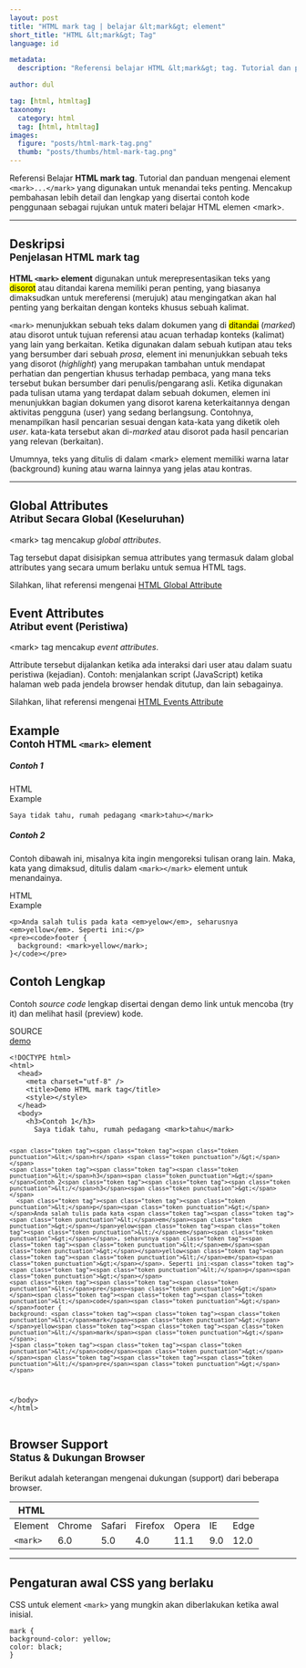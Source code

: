 ```yaml
---
layout: post
title: "HTML mark tag | belajar &lt;mark&gt; element"
short_title: "HTML &lt;mark&gt; Tag"
language: id

metadata:
  description: "Referensi belajar HTML &lt;mark&gt; tag. Tutorial dan panduan mengenai element &lt;mark&gt;&lt;/mark&gt;, penjelasan dengan contoh kode penggunaan sebagai referensi belajar HTML &lt;mark&gt;"

author: dul

tag: [html, htmltag]
taxonomy:
  category: html
  tag: [html, htmltag]
images:
  figure: "posts/html-mark-tag.png"
  thumb: "posts/thumbs/html-mark-tag.png"
---
```

<p class="text-muted">
    Referensi Belajar <strong>HTML mark tag</strong>. Tutorial dan panduan mengenai element <code>&lt;mark&gt;...&lt;/mark&gt;</code> yang digunakan untuk menandai teks penting. Mencakup pembahasan lebih detail dan lengkap yang disertai contoh kode penggunaan sebagai rujukan untuk materi belajar HTML <span lang="id">elemen</span> &lt;mark&gt;.
</p>
<hr class="uk-article-divider">

<h2 class="title-sub bd-danger bd-left bd-left-only">Deskripsi <br>
    <small>Penjelasan HTML <span class="html-tag">mark</span> tag</small>
</h2>
<p>
  <strong>HTML <code>&lt;mark&gt;</code> element</strong> digunakan untuk merepresentasikan  teks yang <mark>disorot</mark> atau ditandai karena memiliki peran penting, yang biasanya dimaksudkan untuk mereferensi (merujuk) atau mengingatkan akan hal penting yang berkaitan dengan konteks khusus sebuah kalimat.
</p>
<p><code>&lt;mark&gt;</code> menunjukkan sebuah teks dalam dokumen yang di <mark>ditandai</mark> (<i>marked</i>) atau disorot untuk tujuan referensi atau acuan terhadap konteks (kalimat) yang lain yang berkaitan. Ketika digunakan dalam sebuah kutipan atau teks yang bersumber dari sebuah <i title="karangan bebas">prosa</i>, element ini menunjukkan sebuah teks yang disorot (<em>highlight</em>) yang merupakan tambahan untuk mendapat perhatian dan pengertian khusus terhadap pembaca, yang mana teks tersebut bukan bersumber dari penulis/pengarang asli. Ketika digunakan pada tulisan utama yang terdapat dalam sebuah dokumen, elemen ini menunjukkan bagian dokumen yang disorot karena keterkaitannya dengan aktivitas pengguna (user) yang sedang berlangsung. Contohnya, menampilkan hasil pencarian sesuai dengan kata-kata yang diketik oleh <i>user</i>. kata-kata tersebut akan di-<i>marked</i> atau disorot pada hasil pencarian yang relevan (berkaitan).
</p>
<p>Umumnya, teks yang ditulis di dalam &lt;mark&gt; element memiliki warna latar (background) kuning atau warna lainnya yang jelas atau kontras.</p>

<hr class="uk-article-divider">
<!-- Global Attributes -->
<section id="global-attribute">
  <h2 class="title-sub bd-danger bd-left bd-left-only">Global Attributes <br>
    <small>Atribut Secara Global (Keseluruhan)</small>
  </h2>
  <div class="">
    <p>&lt;mark&gt; tag mencakup <em>global attributes</em>.</p>
    <div class="collapse-global uk-hidden" aria-hidden="true">
      <p>Tag tersebut dapat disisipkan semua attributes yang termasuk dalam global attributes yang secara umum berlaku untuk semua HTML tags.</p>
      <div class="footer-callout info">
        <p>Silahkan, lihat referensi mengenai <a href="http://www.apacara.com/blog/html-global-attribute.html">HTML Global Attribute</a></p>
      </div>
    </div>
  </div>
</section>

<!-- Event Attributes -->
<section>
  <h2 class="title-sub bd-danger bd-left bd-left-only">Event Attributes <br>
    <small>Atribut event  (Peristiwa)</small>
  </h2>
  <div class="dul-callout dul-callout-warning">
    <p>&lt;mark&gt; tag mencakup <em>event attributes</em>. </p>
    <div>
      <p>Attribute tersebut dijalankan ketika ada interaksi dari user atau dalam suatu peristiwa (kejadian). Contoh: menjalankan script (JavaScript) ketika halaman web pada jendela browser hendak ditutup, dan lain sebagainya.</p>
      <div class="footer-callout warning">
        <p>Silahkan, lihat referensi mengenai <a href="http://www.apacara.com/blog/html-event-attribute.html">HTML Events Attribute</a></p>
      </div>
    </div>
  </div>
</section>

<!-- Example -->
<section id="example">
  <h2 class="title-sub bd-danger bd-left bd-left-only">Example<br>
    <small>Contoh HTML <code>&lt;mark&gt;</code> element</small>
  </h2>
  <h5>Contoh 1</h5>
<!-- HTML Code Example -->
<div class="icard">
<div class="icard-heading clearfix co-wh bg-pi2">
<div class="icard-bar">
  <div class="icard-bar-left pull-left">
    <i class="fa fa-html5" aria-hidden="true"></i>
    <span>HTML</span>
  </div>
  <div class="icard-bar-right pull-right">
    <span>Example</span>
  </div>
</div>
</div>
<div class="icard-body icode itheme">
<pre class="prettyprint linenums line-numbers highlight language-markup"><code data-language="html" class="html  language-markup">Saya tidak tahu, rumah pedagang <span class="token tag"><span class="token tag"><span class="token punctuation">&lt;</span>mark</span><span class="token punctuation">&gt;</span></span>tahu&gt;<span class="token tag"><span class="token tag"><span class="token punctuation">&lt;/</span>mark</span><span class="token punctuation">&gt;</span></span><span aria-hidden="true" class="line-numbers-rows"><span></span></span></code>
</pre>
</div>
</div>

  <h5>Contoh 2</h5>
  <p>Contoh dibawah ini, misalnya kita ingin mengoreksi tulisan orang lain. Maka, kata yang dimaksud, ditulis dalam <code>&lt;mark&gt;&lt;/mark&gt;</code> element untuk menandainya.</p>
<!-- HTML Code Example -->
<div class="icard">
<div class="icard-heading clearfix co-wh bg-pi2">
<div class="icard-bar">
  <div class="icard-bar-left pull-left">
    <i class="fa fa-html5" aria-hidden="true"></i>
    <span>HTML</span>
  </div>
  <div class="icard-bar-right pull-right">
    <span>Example</span>
  </div>
</div>
</div>
<div class="icard-body icode itheme">
<pre class="prettyprint linenums line-numbers highlight language-markup"><code data-language="html" class="html  language-markup"><span class="token tag"><span class="token tag"><span class="token punctuation">&lt;</span>p</span><span class="token punctuation">&gt;</span></span>Anda salah tulis pada kata <span class="token tag"><span class="token tag"><span class="token punctuation">&lt;</span>em</span><span class="token punctuation">&gt;</span></span>yelow<span class="token tag"><span class="token tag"><span class="token punctuation">&lt;/</span>em</span><span class="token punctuation">&gt;</span></span>, seharusnya <span class="token tag"><span class="token tag"><span class="token punctuation">&lt;</span>em</span><span class="token punctuation">&gt;</span></span>yellow<span class="token tag"><span class="token tag"><span class="token punctuation">&lt;/</span>em</span><span class="token punctuation">&gt;</span></span>. Seperti ini:<span class="token tag"><span class="token tag"><span class="token punctuation">&lt;/</span>p</span><span class="token punctuation">&gt;</span></span>
<span class="token tag"><span class="token tag"><span class="token punctuation">&lt;</span>pre</span><span class="token punctuation">&gt;</span></span><span class="token tag"><span class="token tag"><span class="token punctuation">&lt;</span>code</span><span class="token punctuation">&gt;</span></span>footer {
  background: <span class="token tag"><span class="token tag"><span class="token punctuation">&lt;</span>mark</span><span class="token punctuation">&gt;</span></span>yellow<span class="token tag"><span class="token tag"><span class="token punctuation">&lt;/</span>mark</span><span class="token punctuation">&gt;</span></span>;
}<span class="token tag"><span class="token tag"><span class="token punctuation">&lt;/</span>code</span><span class="token punctuation">&gt;</span></span><span class="token tag"><span class="token tag"><span class="token punctuation">&lt;/</span>pre</span><span class="token punctuation">&gt;</span></span><span aria-hidden="true" class="line-numbers-rows"><span></span><span></span><span></span><span></span></span></code>
</pre>
</div>
</div>

</section>
<h2 class="title-sub bd-danger bd-left bd-left-only">Contoh Lengkap
</h2>
<p>Contoh <em>source code</em> lengkap disertai dengan demo link untuk mencoba (try it) dan melihat hasil (preview) kode.</p>
<div class="icard">
  <div class="icard-heading clearfix co-wh bg-pi2">
    <div class="icard-bar">
      <div class="icard-bar-left pull-left">
        <i class="fa fa-html5" aria-hidden="true"></i>
        <span>SOURCE</span>
      </div>
      <div class="icard-bar-right pull-right">
        <a href="https://www.apacara.com/example/html/tag/mark.html" target="_blank"><span>demo</span><i class="fa fa-external-link" role="button"></i></a>
      </div>
    </div>
  </div>
  <div class="icard-body icode itheme bg-gr3">
<pre class="prettyprint highlight max-height language-markup"><code data-language="html" class="inline  language-markup"><span class="token doctype">&lt;!DOCTYPE html&gt;</span>
<span class="token tag"><span class="token tag"><span class="token punctuation">&lt;</span>html</span><span class="token punctuation">&gt;</span></span>
  <span class="token tag"><span class="token tag"><span class="token punctuation">&lt;</span>head</span><span class="token punctuation">&gt;</span></span>
    <span class="token tag"><span class="token tag"><span class="token punctuation">&lt;</span>meta</span> <span class="token attr-name">charset</span><span class="token attr-value"><span class="token punctuation">=</span><span class="token punctuation">"</span>utf-8<span class="token punctuation">"</span></span> <span class="token punctuation">/&gt;</span></span>
    <span class="token tag"><span class="token tag"><span class="token punctuation">&lt;</span>title</span><span class="token punctuation">&gt;</span></span>Demo HTML mark tag<span class="token tag"><span class="token tag"><span class="token punctuation">&lt;/</span>title</span><span class="token punctuation">&gt;</span></span>
    <span class="token tag"><span class="token tag"><span class="token punctuation">&lt;</span>style</span><span class="token punctuation">&gt;</span></span><span class="token style language-css"></span><span class="token tag"><span class="token tag"><span class="token punctuation">&lt;/</span>style</span><span class="token punctuation">&gt;</span></span>
  <span class="token tag"><span class="token tag"><span class="token punctuation">&lt;/</span>head</span><span class="token punctuation">&gt;</span></span>
  <span class="token tag"><span class="token tag"><span class="token punctuation">&lt;</span>body</span><span class="token punctuation">&gt;</span></span>
    <span class="token tag"><span class="token tag"><span class="token punctuation">&lt;</span>h3</span><span class="token punctuation">&gt;</span></span>Contoh 1<span class="token tag"><span class="token tag"><span class="token punctuation">&lt;/</span>h3</span><span class="token punctuation">&gt;</span></span>
      Saya tidak tahu, rumah pedagang <span class="token tag"><span class="token tag"><span class="token punctuation">&lt;</span>mark</span><span class="token punctuation">&gt;</span></span>tahu<span class="token tag"><span class="token tag"><span class="token punctuation">&lt;/</span>mark</span><span class="token punctuation">&gt;</span></span>

    <span class="token tag"><span class="token tag"><span class="token punctuation">&lt;</span>hr</span> <span class="token punctuation">/&gt;</span></span>
    <span class="token tag"><span class="token tag"><span class="token punctuation">&lt;</span>h3</span><span class="token punctuation">&gt;</span></span>Contoh 2<span class="token tag"><span class="token tag"><span class="token punctuation">&lt;/</span>h3</span><span class="token punctuation">&gt;</span></span>
      <span class="token tag"><span class="token tag"><span class="token punctuation">&lt;</span>p</span><span class="token punctuation">&gt;</span></span>Anda salah tulis pada kata <span class="token tag"><span class="token tag"><span class="token punctuation">&lt;</span>em</span><span class="token punctuation">&gt;</span></span>yelow<span class="token tag"><span class="token tag"><span class="token punctuation">&lt;/</span>em</span><span class="token punctuation">&gt;</span></span>, seharusnya <span class="token tag"><span class="token tag"><span class="token punctuation">&lt;</span>em</span><span class="token punctuation">&gt;</span></span>yellow<span class="token tag"><span class="token tag"><span class="token punctuation">&lt;/</span>em</span><span class="token punctuation">&gt;</span></span>. Seperti ini:<span class="token tag"><span class="token tag"><span class="token punctuation">&lt;/</span>p</span><span class="token punctuation">&gt;</span></span>
    <span class="token tag"><span class="token tag"><span class="token punctuation">&lt;</span>pre</span><span class="token punctuation">&gt;</span></span><span class="token tag"><span class="token tag"><span class="token punctuation">&lt;</span>code</span><span class="token punctuation">&gt;</span></span>footer {
    background: <span class="token tag"><span class="token tag"><span class="token punctuation">&lt;</span>mark</span><span class="token punctuation">&gt;</span></span>yellow<span class="token tag"><span class="token tag"><span class="token punctuation">&lt;/</span>mark</span><span class="token punctuation">&gt;</span></span>;
    }<span class="token tag"><span class="token tag"><span class="token punctuation">&lt;/</span>code</span><span class="token punctuation">&gt;</span></span><span class="token tag"><span class="token tag"><span class="token punctuation">&lt;/</span>pre</span><span class="token punctuation">&gt;</span></span>
  <span class="token tag"><span class="token tag"><span class="token punctuation">&lt;/</span>body</span><span class="token punctuation">&gt;</span></span>
<span class="token tag"><span class="token tag"><span class="token punctuation">&lt;/</span>html</span><span class="token punctuation">&gt;</span></span></code>
</pre>
  </div>
</div>
<!-- Article Aside -->

<!-- Browser Support -->
<aside id="browser">
<h2 class="title-sub bd-danger bd-left bd-left-only">Browser Support <br>
  <small>Status &amp; Dukungan Browser </small>
</h2>
<p>Berikut adalah keterangan mengenai dukungan (support) dari beberapa browser.</p>
<div class="table-responsive uk-overflow-container">
  <table class="table uk-table uk-text-nowrap full-width">
        <thead>
          <tr>
            <th>HTML</th>
            <th title="Chrome"><i class="fa fa-chrome fa fa-lg"></i></th>
            <th title="Safari"><i class="fa fa-safari fa fa-lg"></i></th>
            <th title="Firefox"><i class="fa fa-firefox fa fa-lg"></i></th>
            <th title="Opera"><i class="fa fa-opera fa fa-lg"></i></th>
            <th title="Internet Explorer"><i class="fa fa-internet-explorer fa fa-lg"></i></th>
            <th title="Edge"><i class="fa fa-edge fa fa-lg"></i></th>
          </tr>
        </thead>
        <tbody>
          <tr>
            <td>Element</td>
            <td>Chrome</td>
            <td>Safari</td>
            <td>Firefox</td>
            <td>Opera</td>
            <td>IE</td>
            <td>Edge</td>
          </tr>
          <tr>
            <td><code>&lt;mark&gt;</code></td>
            <td class="success">6.0</td>
            <td class="success">5.0</td>
            <td class="success">4.0</td>
            <td class="success">11.1</td>
            <td class="success">9.0</td>
            <td class="success">12.0</td>
          </tr>
        </tbody>
  </table>
</div>

<hr class="uk-article-divider">
<!-- Default CSS -->
<div class="dul-block">
  <h2 class="title-sub bd-danger bd-left bd-left-only">Pengaturan awal CSS yang berlaku&nbsp;</h2>
  <p>CSS untuk element <code>&lt;mark&gt;</code> yang mungkin akan diberlakukan ketika awal inisial.</p>
  <div class="icode itheme css">
<pre class="prettyprint highlight language-css"><code data-language="css" class=" inline language-css"><span class="token selector">mark</span> <span class="token punctuation">{</span>
<span class="token property">background-color</span><span class="token punctuation">:</span> yellow<span class="token punctuation">;</span>
<span class="token property">color</span><span class="token punctuation">:</span> black<span class="token punctuation">;</span>
<span class="token punctuation">}</span></code></pre>
</div>
</div>

</aside>